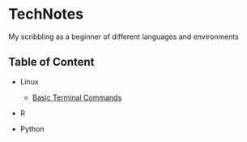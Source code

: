 # TechNotes
My scribbling as a beginner of different languages and environments



## Table of Content
- Linux
	- [Basic Terminal Commands](Linux/TerminalCommands.md)



- R


- Python
